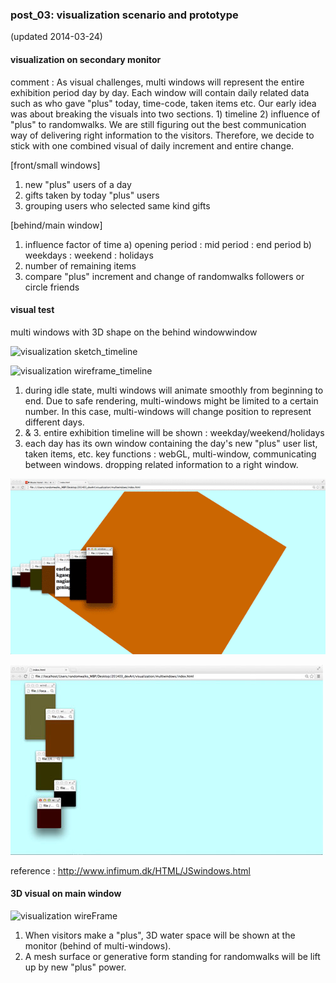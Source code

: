 ### post_03: visualization scenario and prototype

(updated 2014-03-24)

#### visualization on secondary monitor
comment :
As visual challenges, multi windows will represent the entire exhibition period day by day. Each window will contain daily related data such as who gave "plus" today, time-code, taken items etc. Our early idea was about breaking the visuals into two sections. 1) timeline 2) influence of "plus" to randomwalks. We are still figuring out the best communication way of delivering right information to the visitors. Therefore, we decide to stick with one combined visual of daily increment and entire change.

[front/small windows]
1. new "plus" users of a day
2. gifts taken by today "plus" users
3. grouping users who selected same kind gifts

[behind/main window]
1. influence factor of time 
   a) opening period : mid period : end period 
   b) weekdays : weekend : holidays
2. number of remaining items
3. compare "plus" increment and change of randomwalks followers or circle friends


#### visual test 
multi windows with 3D shape on the behind windowwindow

![visualization sketch_timeline]( https://raw.github.com/randomwalks/devart-template/master/project_images/visualization_wire_timeline.jpg "visualization sketch_timeline")

![visualization wireframe_timeline](https://raw.github.com/randomwalks/devart-template/master/project_images/dataviz_idleStage.jpg "visualization wireframe_timeline")

1. during idle state, multi windows will animate smoothly from beginning to end. Due to safe rendering, multi-windows might  be limited to a certain number. In this case, multi-windows will change position to represent different days.
2. & 3. entire exhibition timeline will be shown : weekday/weekend/holidays
4. each day has its own window containing the day's new "plus" user list, taken items, etc.
key functions : webGL, multi-window, communicating between windows. dropping related information to a right window.

![multiwindow test](https://raw.githubusercontent.com/randomwalks/devart-template/master/project_images/dataviz_multiWindow_003.gif "multiwindow test")

![multiwindow test](https://raw.githubusercontent.com/randomwalks/devart-template/master/project_images/dataviz_multiwindow_test_001.jpg "multiwindow test")

reference : 
http://www.infimum.dk/HTML/JSwindows.html

#### 3D visual on main window
![visualization wireFrame](https://raw.github.com/randomwalks/devart-template/master/project_images/dataViz_interactionStage.jpg "visualization_wireFrame_interaction")

1. When visitors make a "plus", 3D water space will be shown at the monitor (behind of multi-windows).
2. A mesh surface or generative form standing for randomwalks will be lift up by new "plus" power.


